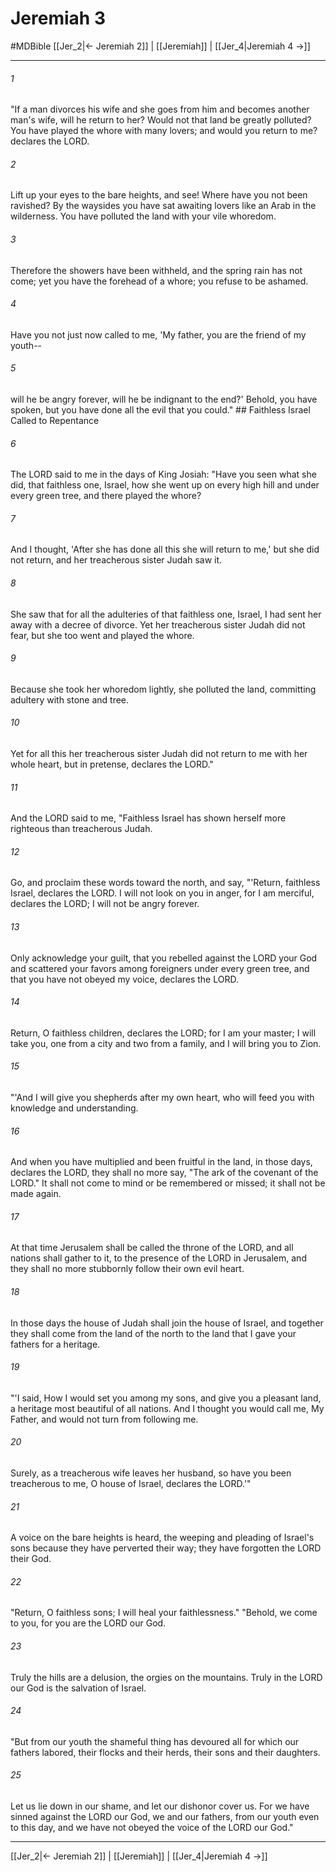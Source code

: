 # Jeremiah 3
#MDBible
[[Jer_2|← Jeremiah 2]] | [[Jeremiah]] | [[Jer_4|Jeremiah 4 →]]

***

###### 1 
"If a man divorces his wife and she goes from him and becomes another man's wife, will he return to her? Would not that land be greatly polluted? You have played the whore with many lovers; and would you return to me? declares the LORD. 

###### 2 
Lift up your eyes to the bare heights, and see! Where have you not been ravished? By the waysides you have sat awaiting lovers like an Arab in the wilderness. You have polluted the land with your vile whoredom. 

###### 3 
Therefore the showers have been withheld, and the spring rain has not come; yet you have the forehead of a whore; you refuse to be ashamed. 

###### 4 
Have you not just now called to me, 'My father, you are the friend of my youth-- 

###### 5 
will he be angry forever, will he be indignant to the end?' Behold, you have spoken, but you have done all the evil that you could." ## Faithless Israel Called to Repentance 

###### 6 
The LORD said to me in the days of King Josiah: "Have you seen what she did, that faithless one, Israel, how she went up on every high hill and under every green tree, and there played the whore? 

###### 7 
And I thought, 'After she has done all this she will return to me,' but she did not return, and her treacherous sister Judah saw it. 

###### 8 
She saw that for all the adulteries of that faithless one, Israel, I had sent her away with a decree of divorce. Yet her treacherous sister Judah did not fear, but she too went and played the whore. 

###### 9 
Because she took her whoredom lightly, she polluted the land, committing adultery with stone and tree. 

###### 10 
Yet for all this her treacherous sister Judah did not return to me with her whole heart, but in pretense, declares the LORD." 

###### 11 
And the LORD said to me, "Faithless Israel has shown herself more righteous than treacherous Judah. 

###### 12 
Go, and proclaim these words toward the north, and say, "'Return, faithless Israel, declares the LORD. I will not look on you in anger, for I am merciful, declares the LORD; I will not be angry forever. 

###### 13 
Only acknowledge your guilt, that you rebelled against the LORD your God and scattered your favors among foreigners under every green tree, and that you have not obeyed my voice, declares the LORD. 

###### 14 
Return, O faithless children, declares the LORD; for I am your master; I will take you, one from a city and two from a family, and I will bring you to Zion. 

###### 15 
"'And I will give you shepherds after my own heart, who will feed you with knowledge and understanding. 

###### 16 
And when you have multiplied and been fruitful in the land, in those days, declares the LORD, they shall no more say, "The ark of the covenant of the LORD." It shall not come to mind or be remembered or missed; it shall not be made again. 

###### 17 
At that time Jerusalem shall be called the throne of the LORD, and all nations shall gather to it, to the presence of the LORD in Jerusalem, and they shall no more stubbornly follow their own evil heart. 

###### 18 
In those days the house of Judah shall join the house of Israel, and together they shall come from the land of the north to the land that I gave your fathers for a heritage. 

###### 19 
"'I said, How I would set you among my sons, and give you a pleasant land, a heritage most beautiful of all nations. And I thought you would call me, My Father, and would not turn from following me. 

###### 20 
Surely, as a treacherous wife leaves her husband, so have you been treacherous to me, O house of Israel, declares the LORD.'" 

###### 21 
A voice on the bare heights is heard, the weeping and pleading of Israel's sons because they have perverted their way; they have forgotten the LORD their God. 

###### 22 
"Return, O faithless sons; I will heal your faithlessness." "Behold, we come to you, for you are the LORD our God. 

###### 23 
Truly the hills are a delusion, the orgies on the mountains. Truly in the LORD our God is the salvation of Israel. 

###### 24 
"But from our youth the shameful thing has devoured all for which our fathers labored, their flocks and their herds, their sons and their daughters. 

###### 25 
Let us lie down in our shame, and let our dishonor cover us. For we have sinned against the LORD our God, we and our fathers, from our youth even to this day, and we have not obeyed the voice of the LORD our God." 

***

[[Jer_2|← Jeremiah 2]] | [[Jeremiah]] | [[Jer_4|Jeremiah 4 →]]
